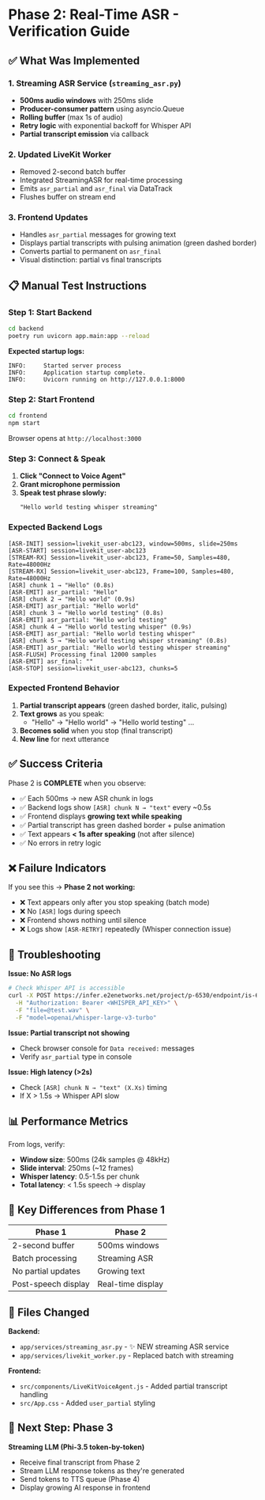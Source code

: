 # Phase 2: Real-Time ASR - Verification Guide

## ✅ What Was Implemented

### 1. Streaming ASR Service (`streaming_asr.py`)
- **500ms audio windows** with 250ms slide
- **Producer-consumer pattern** using asyncio.Queue
- **Rolling buffer** (max 1s of audio)
- **Retry logic** with exponential backoff for Whisper API
- **Partial transcript emission** via callback

### 2. Updated LiveKit Worker
- Removed 2-second batch buffer
- Integrated StreamingASR for real-time processing
- Emits `asr_partial` and `asr_final` via DataTrack
- Flushes buffer on stream end

### 3. Frontend Updates
- Handles `asr_partial` messages for growing text
- Displays partial transcripts with pulsing animation (green dashed border)
- Converts partial to permanent on `asr_final`
- Visual distinction: partial vs final transcripts

## 📋 Manual Test Instructions

### Step 1: Start Backend
```bash
cd backend
poetry run uvicorn app.main:app --reload
```

**Expected startup logs:**
```
INFO:     Started server process
INFO:     Application startup complete.
INFO:     Uvicorn running on http://127.0.0.1:8000
```

### Step 2: Start Frontend
```bash
cd frontend
npm start
```

Browser opens at `http://localhost:3000`

### Step 3: Connect & Speak

1. **Click "Connect to Voice Agent"**
2. **Grant microphone permission**
3. **Speak test phrase slowly:**
   ```
   "Hello world testing whisper streaming"
   ```

### Expected Backend Logs

```
[ASR-INIT] session=livekit_user-abc123, window=500ms, slide=250ms
[ASR-START] session=livekit_user-abc123
[STREAM-RX] Session=livekit_user-abc123, Frame=50, Samples=480, Rate=48000Hz
[STREAM-RX] Session=livekit_user-abc123, Frame=100, Samples=480, Rate=48000Hz
[ASR] chunk 1 → "Hello" (0.8s)
[ASR-EMIT] asr_partial: "Hello"
[ASR] chunk 2 → "Hello world" (0.9s)
[ASR-EMIT] asr_partial: "Hello world"
[ASR] chunk 3 → "Hello world testing" (0.8s)
[ASR-EMIT] asr_partial: "Hello world testing"
[ASR] chunk 4 → "Hello world testing whisper" (0.9s)
[ASR-EMIT] asr_partial: "Hello world testing whisper"
[ASR] chunk 5 → "Hello world testing whisper streaming" (0.8s)
[ASR-EMIT] asr_partial: "Hello world testing whisper streaming"
[ASR-FLUSH] Processing final 12000 samples
[ASR-EMIT] asr_final: ""
[ASR-STOP] session=livekit_user-abc123, chunks=5
```

### Expected Frontend Behavior

1. **Partial transcript appears** (green dashed border, italic, pulsing)
2. **Text grows** as you speak:
   - "Hello" → "Hello world" → "Hello world testing" ...
3. **Becomes solid** when you stop (final transcript)
4. **New line** for next utterance

## ✅ Success Criteria

Phase 2 is **COMPLETE** when you observe:

- ✅ Each 500ms → new ASR chunk in logs
- ✅ Backend logs show `[ASR] chunk N → "text"` every ~0.5s
- ✅ Frontend displays **growing text while speaking**
- ✅ Partial transcript has green dashed border + pulse animation
- ✅ Text appears **< 1s after speaking** (not after silence)
- ✅ No errors in retry logic

## ❌ Failure Indicators

If you see this → **Phase 2 not working:**

- ❌ Text appears only after you stop speaking (batch mode)
- ❌ No `[ASR]` logs during speech
- ❌ Frontend shows nothing until silence
- ❌ Logs show `[ASR-RETRY]` repeatedly (Whisper connection issue)

## 🔧 Troubleshooting

**Issue: No ASR logs**
```bash
# Check Whisper API is accessible
curl -X POST https://infer.e2enetworks.net/project/p-6530/endpoint/is-6690/v1/audio/transcriptions \
  -H "Authorization: Bearer <WHISPER_API_KEY>" \
  -F "file=@test.wav" \
  -F "model=openai/whisper-large-v3-turbo"
```

**Issue: Partial transcript not showing**
- Check browser console for `Data received:` messages
- Verify `asr_partial` type in console

**Issue: High latency (>2s)**
- Check `[ASR] chunk N → "text" (X.Xs)` timing
- If X > 1.5s → Whisper API slow

## 📊 Performance Metrics

From logs, verify:
- **Window size**: 500ms (24k samples @ 48kHz)
- **Slide interval**: 250ms (~12 frames)
- **Whisper latency**: 0.5-1.5s per chunk
- **Total latency**: < 1.5s speech → display

## 🎯 Key Differences from Phase 1

| Phase 1 | Phase 2 |
|---------|---------|
| 2-second buffer | 500ms windows |
| Batch processing | Streaming ASR |
| No partial updates | Growing text |
| Post-speech display | Real-time display |

## 📁 Files Changed

**Backend:**
- `app/services/streaming_asr.py` - ✨ NEW streaming ASR service
- `app/services/livekit_worker.py` - Replaced batch with streaming

**Frontend:**
- `src/components/LiveKitVoiceAgent.js` - Added partial transcript handling
- `src/App.css` - Added `user_partial` styling

## 🚀 Next Step: Phase 3

**Streaming LLM (Phi-3.5 token-by-token)**
- Receive final transcript from Phase 2
- Stream LLM response tokens as they're generated
- Send tokens to TTS queue (Phase 4)
- Display growing AI response in frontend
